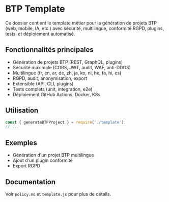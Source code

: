 # BTP Template

Ce dossier contient le template métier pour la génération de projets BTP (web, mobile, IA, etc.) avec sécurité, multilingue, conformité RGPD, plugins, tests, et déploiement automatisé.

## Fonctionnalités principales
- Génération de projets BTP (REST, GraphQL, plugins)
- Sécurité maximale (CORS, JWT, audit, WAF, anti-DDOS)
- Multilingue (fr, en, ar, de, zh, ja, ko, nl, he, fa, hi, es)
- RGPD, audit, anonymisation, export
- Extensible (API, CLI, plugins)
- Tests complets (unit, integration, e2e)
- Déploiement GitHub Actions, Docker, K8s

## Utilisation
```js
const { generateBTPProject } = require('./template');
// ...
```

## Exemples
- Génération d'un projet BTP multilingue
- Ajout d'un plugin conformité
- Export RGPD

## Documentation
Voir `policy.md` et `template.js` pour plus de détails.

